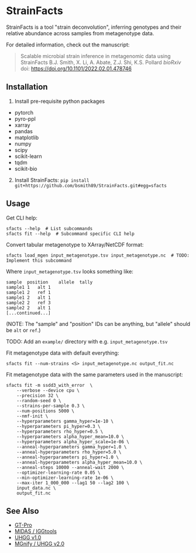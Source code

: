 # StrainFacts

StrainFacts is a tool "strain deconvolution", inferring genotypes and their
relative abundance across samples from metagenotype data.

For detailed information, check out the manuscript:

> Scalable microbial strain inference in metagenomic data using StrainFacts
B.J. Smith, X. Li, A. Abate, Z.J. Shi, K.S. Pollard
_bioRxiv_ doi: https://doi.org/10.1101/2022.02.01.478746


## Installation

1. Install pre-requisite python packages

- pytorch
- pyro-ppl
- xarray
- pandas
- matplotlib
- numpy
- scipy
- scikit-learn
- tqdm
- scikit-bio

2. Install StrainFacts: `pip install git+https://github.com/bsmith89/StrainFacts.git#egg=sfacts`


## Usage

Get CLI help:

```
sfacts --help  # List subcommands
sfacts fit --help  # Subcommand specific CLI help
```

Convert tabular metagenotype to XArray/NetCDF format:

```
sfacts load_mgen input_metagenotype.tsv input_metagenotype.nc  # TODO: Implement this subcommand
```

Where `input_metagenotype.tsv` looks something like:

```
sample	position	allele	tally
sample1	1	alt	1
sample1	2	ref	1
sample1	2	alt	1
sample2	2	ref	3
sample2	2	alt	1
[...continued...]
```

(NOTE: The "sample" and "position" IDs can be anything, but "allele" should be `alt` or `ref`.)

TODO: Add an `example/` directory with e.g. `input_metagenotype.tsv`

Fit metagenotype data with default everything:

```
sfacts fit --num-strains <S> input_metagenotype.nc output_fit.nc
```

Fit metagenotype data with the same parameters used in the manuscript:

```
sfacts fit -m ssdd3_with_error  \
    --verbose --device cpu \
    --precision 32 \
    --random-seed 0 \
    --strains-per-sample 0.3 \
    --num-positions 5000 \
    --nmf-init \
    --hyperparameters gamma_hyper=1e-10 \
    --hyperparameters pi_hyper=0.3 \
    --hyperparameters rho_hyper=0.5 \
    --hyperparameters alpha_hyper_mean=10.0 \
    --hyperparameters alpha_hyper_scale=1e-06 \
    --anneal-hyperparameters gamma_hyper=1.0 \
    --anneal-hyperparameters rho_hyper=5.0 \
    --anneal-hyperparameters pi_hyper=1.0 \
    --anneal-hyperparameters alpha_hyper_mean=10.0 \
    --anneal-steps 10000 --anneal-wait 2000 \
    --optimizer-learning-rate 0.05 \
    --min-optimizer-learning-rate 1e-06 \
    --max-iter 1_000_000 --lag1 50 --lag2 100 \
    input_data.nc \
    output_fit.nc
```

## See Also

- [GT-Pro](https://github.com/zjshi/gt-pro)
- [MIDAS / IGGtools](https://github.com/czbiohub/iggtools)
- [UHGG v1.0](http://ftp.ebi.ac.uk/pub/databases/metagenomics/mgnify_genomes/human-gut/v1.0/)
- [MGnify / UHGG v2.0](https://www.ebi.ac.uk/metagenomics/genome-catalogues/human-gut-v2-0)
